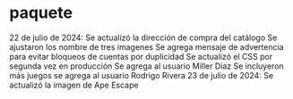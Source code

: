 # paquete
22 de julio de 2024: Se actualizó la dirección de compra del catálogo
Se ajustaron los nombre de tres imagenes
Se agrega mensaje de advertencia para evitar bloqueos de cuentas por duplicidad
Se actualizó el CSS por segunda vez en producción
Se agrega al usuario Miller Diaz
Se  incluyeron más juegos
se agrega al usuario Rodrigo Rivera 
23 de julio de 2024: Se actualizó la imagen de Ape Escape
